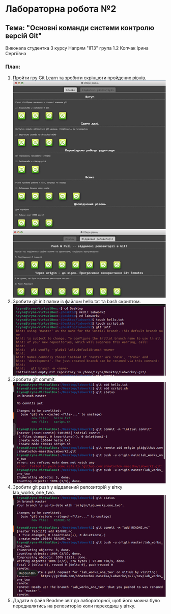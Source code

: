 # Лабораторна робота №2

## Тема: "Основні команди системи контролю версій Git"

Виконала студентка 3 курсу
Напрям "ІПЗ" група 1.2
Копчак Ірина Сергіївна

### План:
1) Пройти гру Git Learn та зробити скріншоти пройдених рівнів.
    ![image1](./images/game_1page.jpeg)
    ![image2](./images/game_2page.jpeg)
2) Зробити git init папки із файлом  hello.txt та bash скриптом.
    ![image3](./images/init.jpeg)
3) Зробити git commit.
    ![image4](./images/add_files.jpeg)
4) Зробити git push у віддалений репозиторій у вітку lab_works_one_two.
    ![image5](./images/add_readme.jpeg)
5) Додати в файл Readme звіт до лабораторної, щоб його можна було передивлятись на репозиторію коли переходиш у вітку.